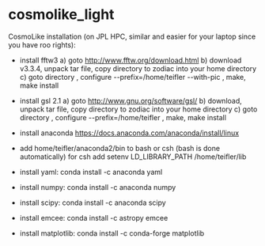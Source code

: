 # cosmolike_light

CosmoLike installation (on JPL HPC, similar and easier for your laptop since you have roo rights):

- install fftw3
	a) goto http://www.fftw.org/download.html
	b) download v3.3.4, unpack tar file, copy directory to zodiac into your home directory
	c) goto directory , configure --prefix=/home/teifler --with-pic , make, make install
- install gsl 2.1
	a) goto http://www.gnu.org/software/gsl/
	b) download, unpack tar file, copy directory to zodiac into your home directory 
	c) goto directory , configure --prefix=/home/teifler , make, make install
- install anaconda
	https://docs.anaconda.com/anaconda/install/linux

- add home/teifler/anaconda2/bin to bash or csh (bash is done automatically) for csh add 
setenv LD_LIBRARY_PATH /home/teifler/lib

- install yaml: conda install -c anaconda yaml
- install numpy: conda install -c anaconda numpy
- install scipy: conda install -c anaconda scipy
- install emcee: conda install -c astropy emcee
- install matplotlib: conda install -c conda-forge matplotlib
